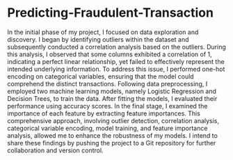# Predicting-Fraudulent-Transaction
In the initial phase of my project, I focused on data exploration and discovery. I began by identifying outliers within the dataset and subsequently conducted a correlation analysis based on the outliers. During this analysis, I observed that some columns exhibited a correlation of 1, indicating a perfect linear relationship, yet failed to effectively represent the intended underlying information. To address this issue, I performed one-hot encoding on categorical variables, ensuring that the model could comprehend the distinct transactions. Following data preprocessing, I employed two machine learning models, namely Logistic Regression and Decision Trees, to train the data. After fitting the models, I evaluated their performance using accuracy scores. In the final stage, I examined the importance of each feature by extracting feature importances. This comprehensive approach, involving outlier detection, correlation analysis, categorical variable encoding, model training, and feature importance analysis, allowed me to enhance the robustness of my models. I intend to share these findings by pushing the project to a Git repository for further collaboration and version control.
